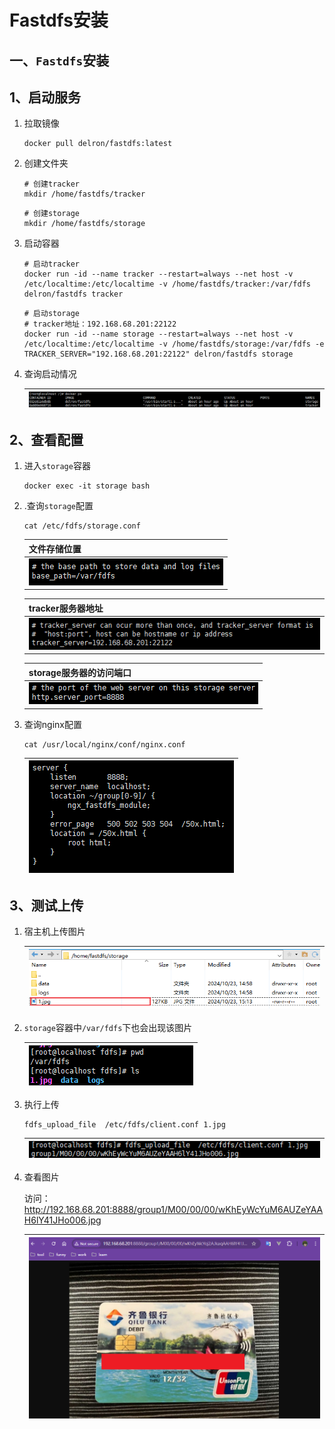 # Fastdfs安装



## 一、`Fastdfs`安装

## 1、启动服务

1. 拉取镜像

   ```shell
   docker pull delron/fastdfs:latest
   ```

   

2. 创建文件夹

   ```shell
   # 创建tracker
   mkdir /home/fastdfs/tracker
   ```

   ```shell
   # 创建storage
   mkdir /home/fastdfs/storage
   ```

   

3. 启动容器

   ```shell
   # 启动tracker
   docker run -id --name tracker --restart=always --net host -v /etc/localtime:/etc/localtime -v /home/fastdfs/tracker:/var/fdfs delron/fastdfs tracker
   ```

   ```shell
   # 启动storage
   # tracker地址：192.168.68.201:22122 
   docker run -id --name storage --restart=always --net host -v /etc/localtime:/etc/localtime -v /home/fastdfs/storage:/var/fdfs -e TRACKER_SERVER="192.168.68.201:22122" delron/fastdfs storage
   ```

   

4. 查询启动情况

   | ![image-20241024195635794](./assets/image-20241024195635794.png) |
   | ------------------------------------------------------------ |

   

## 2、查看配置

1. 进入`storage`容器

   ```shell
   docker exec -it storage bash
   ```

   

2. .查询`storage`配置

   ```shell
   cat /etc/fdfs/storage.conf
   ```

   | 文件存储位置                                                 |
   | ------------------------------------------------------------ |
   | ![image-20241024200734229](./assets/image-20241024200734229.png) |

   | tracker服务器地址                                            |
   | ------------------------------------------------------------ |
   | ![image-20241024200909932](./assets/image-20241024200909932.png) |

   | storage服务器的访问端口                                      |
   | ------------------------------------------------------------ |
   | ![image-20241024201058168](./assets/image-20241024201058168.png) |

   

3. 查询nginx配置

   ```shell
   cat /usr/local/nginx/conf/nginx.conf
   ```

   | ![image-20241024201259829](./assets/image-20241024201259829.png) |
   | ------------------------------------------------------------ |



## 3、测试上传

1. 宿主机上传图片

   | ![image-20241024201433139](./assets/image-20241024201433139.png) |
   | ------------------------------------------------------------ |

   

2. `storage`容器中`/var/fdfs`下也会出现该图片

   | ![image-20241024201554670](./assets/image-20241024201554670.png) |
   | ------------------------------------------------------------ |

   

3. 执行上传

   ```shell
   fdfs_upload_file  /etc/fdfs/client.conf 1.jpg
   ```

   | ![image-20241024201649497](./assets/image-20241024201649497.png) |
   | ------------------------------------------------------------ |

   

4. 查看图片

   访问：http://192.168.68.201:8888/group1/M00/00/00/wKhEyWcYuM6AUZeYAAH6lY41JHo006.jpg

   | ![image-20241024203052552](./assets/image-20241024203052552.png) |
   | ------------------------------------------------------------ |

